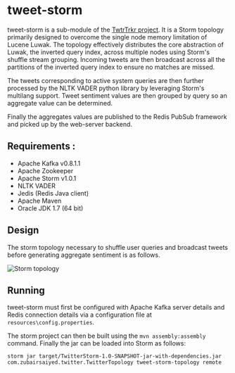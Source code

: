 # tweet-storm

tweet-storm is a sub-module of the [TwtrTrkr project](https://github.com/zubairsaiyed/TwtrTrkr). It is a Storm topology primarily designed to overcome the single node memory limitation of Lucene Luwak. The topology effectively distributes the core abstraction of Luwak, the inverted query index, across multiple nodes using Storm's shuffle stream grouping. Incoming tweets are then broadcast across all the partitions of the inverted query index to ensure no matches are missed.

The tweets corresponding to active system queries are then further processed by the NLTK VADER python library by leveraging Storm's multilang support. Tweet sentiment values are then grouped by query so an aggregate value can be determined.

Finally the aggregates values are published to the Redis PubSub framework and picked up by the web-server backend.

## Requirements :

* Apache Kafka v0.8.1.1
* Apache Zookeeper
* Apache Storm v1.0.1
* NLTK VADER
* Jedis (Redis Java client)
* Apache Maven
* Oracle JDK 1.7 (64 bit)

## Design

The storm topology necessary to shuffle user queries and broadcast tweets before generating aggregate sentiment is as follows.

![Storm topology](https://github.com/zubairsaiyed/TwtrTrkr/blob/master/images/topology.png)

## Running

tweet-storm must first be configured with Apache Kafka server details and Redis connection details via a configuration file at `resources\config.properties`.

The storm project can then be built using the `mvn assembly:assembly` command. Finally the jar can be loaded into Storm as follows:

```
storm jar target/TwitterStorm-1.0-SNAPSHOT-jar-with-dependencies.jar com.zubairsaiyed.twitter.TwitterTopology tweet-storm-topology remote
```
